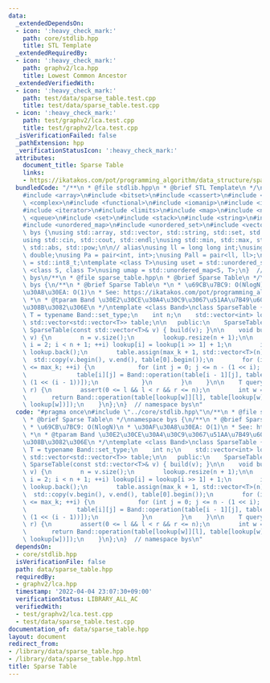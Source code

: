 ```yaml
---
data:
  _extendedDependsOn:
  - icon: ':heavy_check_mark:'
    path: core/stdlib.hpp
    title: STL Template
  _extendedRequiredBy:
  - icon: ':heavy_check_mark:'
    path: graphv2/lca.hpp
    title: Lowest Common Ancestor
  _extendedVerifiedWith:
  - icon: ':heavy_check_mark:'
    path: test/data/sparse_table.test.cpp
    title: test/data/sparse_table.test.cpp
  - icon: ':heavy_check_mark:'
    path: test/graphv2/lca.test.cpp
    title: test/graphv2/lca.test.cpp
  _isVerificationFailed: false
  _pathExtension: hpp
  _verificationStatusIcon: ':heavy_check_mark:'
  attributes:
    document_title: Sparse Table
    links:
    - https://ikatakos.com/pot/programming_algorithm/data_structure/sparse_table
  bundledCode: "/**\n * @file stdlib.hpp\n * @brief STL Template\n */\n#include <algorithm>\n\
    #include <array>\n#include <bitset>\n#include <cassert>\n#include <cmath>\n#include\
    \ <complex>\n#include <functional>\n#include <iomanip>\n#include <iostream>\n\
    #include <iterator>\n#include <limits>\n#include <map>\n#include <numeric>\n#include\
    \ <queue>\n#include <set>\n#include <stack>\n#include <string>\n#include <type_traits>\n\
    #include <unordered_map>\n#include <unordered_set>\n#include <vector>\n\nnamespace\
    \ bys {\nusing std::array, std::vector, std::string, std::set, std::map, std::pair;\n\
    using std::cin, std::cout, std::endl;\nusing std::min, std::max, std::sort, std::reverse,\
    \ std::abs, std::pow;\n\n// alias\nusing ll = long long int;\nusing ld = long\
    \ double;\nusing Pa = pair<int, int>;\nusing Pall = pair<ll, ll>;\nusing ibool\
    \ = std::int8_t;\ntemplate <class T>\nusing uset = std::unordered_set<T>;\ntemplate\
    \ <class S, class T>\nusing umap = std::unordered_map<S, T>;\n}  // namespace\
    \ bys\n/**\n * @file sparse_table.hpp\n * @brief Sparse Table\n */\nnamespace\
    \ bys {\n/**\n * @brief Sparse Table\n *\n * \u69CB\u7BC9: O(NlogN)\n * \u30AF\
    \u30A8\u30EA: O(1)\n * See: https://ikatakos.com/pot/programming_algorithm/data_structure/sparse_table\n\
    \ *\n * @tparam Band \u30E2\u30CE\u30A4\u30C9\u3067\u51AA\u7B49\u6027\u304C\u3042\
    \u308B\u3082\u306E\n */\ntemplate <class Band>\nclass SparseTable {\n    using\
    \ T = typename Band::set_type;\n    int n;\n    std::vector<int> lookup;\n   \
    \ std::vector<std::vector<T>> table;\n\n   public:\n    SparseTable() {}\n   \
    \ SparseTable(const std::vector<T>& v) { build(v); }\n\n    void build(const std::vector<T>&\
    \ v) {\n        n = v.size();\n        lookup.resize(n + 1);\n\n        for (int\
    \ i = 2; i < n + 1; ++i) lookup[i] = lookup[i >> 1] + 1;\n        int max_k =\
    \ lookup.back();\n        table.assign(max_k + 1, std::vector<T>(n));\n      \
    \  std::copy(v.begin(), v.end(), table[0].begin());\n        for (int i = 1; i\
    \ <= max_k; ++i) {\n            for (int j = 0; j <= n - (1 << i); ++j) {\n  \
    \              table[i][j] = Band::operation(table[i - 1][j], table[i - 1][j +\
    \ (1 << (i - 1))]);\n            }\n        }\n    }\n\n    T query(int l, int\
    \ r) {\n        assert(0 <= l && l < r && r <= n);\n        int w = r - l;\n \
    \       return Band::operation(table[lookup[w]][l], table[lookup[w]][r - (1 <<\
    \ lookup[w])]);\n    }\n};\n}  // namespace bys\n"
  code: "#pragma once\n#include \"../core/stdlib.hpp\"\n/**\n * @file sparse_table.hpp\n\
    \ * @brief Sparse Table\n */\nnamespace bys {\n/**\n * @brief Sparse Table\n *\n\
    \ * \u69CB\u7BC9: O(NlogN)\n * \u30AF\u30A8\u30EA: O(1)\n * See: https://ikatakos.com/pot/programming_algorithm/data_structure/sparse_table\n\
    \ *\n * @tparam Band \u30E2\u30CE\u30A4\u30C9\u3067\u51AA\u7B49\u6027\u304C\u3042\
    \u308B\u3082\u306E\n */\ntemplate <class Band>\nclass SparseTable {\n    using\
    \ T = typename Band::set_type;\n    int n;\n    std::vector<int> lookup;\n   \
    \ std::vector<std::vector<T>> table;\n\n   public:\n    SparseTable() {}\n   \
    \ SparseTable(const std::vector<T>& v) { build(v); }\n\n    void build(const std::vector<T>&\
    \ v) {\n        n = v.size();\n        lookup.resize(n + 1);\n\n        for (int\
    \ i = 2; i < n + 1; ++i) lookup[i] = lookup[i >> 1] + 1;\n        int max_k =\
    \ lookup.back();\n        table.assign(max_k + 1, std::vector<T>(n));\n      \
    \  std::copy(v.begin(), v.end(), table[0].begin());\n        for (int i = 1; i\
    \ <= max_k; ++i) {\n            for (int j = 0; j <= n - (1 << i); ++j) {\n  \
    \              table[i][j] = Band::operation(table[i - 1][j], table[i - 1][j +\
    \ (1 << (i - 1))]);\n            }\n        }\n    }\n\n    T query(int l, int\
    \ r) {\n        assert(0 <= l && l < r && r <= n);\n        int w = r - l;\n \
    \       return Band::operation(table[lookup[w]][l], table[lookup[w]][r - (1 <<\
    \ lookup[w])]);\n    }\n};\n}  // namespace bys\n"
  dependsOn:
  - core/stdlib.hpp
  isVerificationFile: false
  path: data/sparse_table.hpp
  requiredBy:
  - graphv2/lca.hpp
  timestamp: '2022-04-04 23:07:30+09:00'
  verificationStatus: LIBRARY_ALL_AC
  verifiedWith:
  - test/graphv2/lca.test.cpp
  - test/data/sparse_table.test.cpp
documentation_of: data/sparse_table.hpp
layout: document
redirect_from:
- /library/data/sparse_table.hpp
- /library/data/sparse_table.hpp.html
title: Sparse Table
---
```

